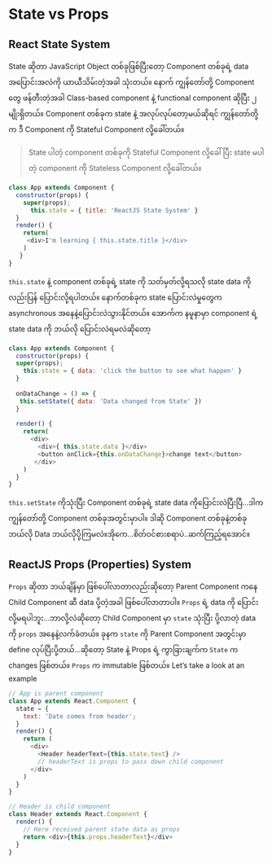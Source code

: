 # State vs Props

## React State System

State ဆိုတာ JavaScript Object တစ်ခုဖြစ်ပြီးတော့ Component တစ်ခုရဲ့ data အပြောင်းအလဲကို ယာယီသိမ်းတဲ့အခါ သုံးတယ်။ နောက် ကျွန်တော်တို့ Component တွေ ဖန်တီးတဲ့အခါ Class-based component နဲ့ functional component ဆိုပြီး ၂ မျိုးရှိတယ်။ Component တစ်ခုက state နဲ့ အလုပ်လုပ်တော့မယ်ဆိုရင် ကျွန်တော်တို့က ဒီ Component ကို Stateful Component လို့ခေါ်တယ်။

> State ပါတဲ့ component တစ်ခုကို Stateful Component လို့ခေါ်ပြီး state မပါတဲ့ component ကို Stateless Component လို့ခေါ်တယ်။

```javascript
class App extends Component {
  constructor(props) {
    super(props);
      this.state = { title: 'ReactJS State System' }
  }
  render() {
    return(
     <div>I'm learning { this.state.title }</div>
    )
   }
}
```

`this.state` နဲ့ component တစ်ခုရဲ့ state ကို သတ်မှတ်လို့ရသလို state data ကိုလည်းပြန် ပြောင်းလို့ရပါတယ်။ နောက်တစ်ခုက state ပြောင်းလဲမှုတွေက asynchronous အနေနဲ့ပြောင်းလဲသွားနိုင်တယ်။ အောက်က နမူနာမှာ component ရဲ့ state data ကို ဘယ်လို ပြောင်းလဲရမလဲဆိုတော့

```javascript
class App extends Component {
  constructor(props) {
  super(props);
    this.state = { data: 'click the button to see what happen' }
  } 
  
  onDataChange = () => {
   this.setState({ data: 'Data changed from State' })
  }
  
  render() {
    return(
      <div>
        <div>{ this.state.data }</div>
        <button onClick={this.onDataChange}>change text</button>
       </div>
    )
  }
}
```

`this.setState` ကိုသုံးပြီး Component တစ်ခုရဲ့ state data ကိုပြောင်းလဲပြီးပြီ…ဒါက ကျွန်တော်တို့ Component တစ်ခုအတွင်းမှာပါ။ ဒါဆို Component တစ်ခုနဲ့တစ်ခု ဘယ်လို Data ဘယ်လိုပို့ကြမလဲ။အိုကေ…စိတ်ဝင်စားစရာပဲ..ဆက်ကြည့်ရအောင်။

## ReactJS Props \(Properties\) System

`Props` ဆိုတာ ဘယ်ချိန်မှာ ဖြစ်ပေါ်လာတာလည်းဆိုတော့ Parent Component ကနေ Child Component ဆီ data ပို့တဲ့အခါ ဖြစ်ပေါ်လာတာပါ။ `Props` ရဲ့ data ကို ပြောင်းလို့မရပါဘူး…ဘာလို့လဲဆိုတော့ Child Component မှာ `state` သုံးပြီး ပို့လာတဲ့ data ကို `props` အနေနဲ့လက်ခံတယ်။ ခုနက `state` ကို Parent Component အတွင်းမှာ define လုပ်ပြီးပို့တယ်…ဆိုတော့ State နဲ့ Props ရဲ့ ကွာခြားချက်က `State` က changes ဖြစ်တယ်။ `Props` က immutable ဖြစ်တယ်။ Let’s take a look at an example

```javascript
// App is parent component
class App extends React.Component {
  state = {
    text: 'Date comes from header';
  }
  render() {
    return (
      <div>
        <Header headerText={this.state.text} />
        // headerText is props to pass down child component
      </div>
    )
  }
}

// Header is child component
class Header extends React.Component {
  render() {
    // Here received parent state data as props
    return <div>{this.props.headerText}</div>
  }
}
```

